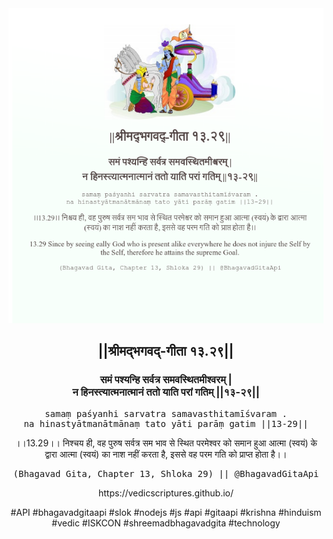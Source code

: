 <img src="../../asset/BG_13_29.png"/>
<center><h2>||श्रीमद्‍भगवद्‍-गीता १३.२९||</h2>
<h3>समं पश्यन्हि सर्वत्र समवस्थितमीश्वरम् |<br/>न हिनस्त्यात्मनात्मानं ततो याति परां गतिम् ||१३-२९||</h3>
<pre>samaṃ paśyanhi sarvatra samavasthitamīśvaram .<br/>na hinastyātmanātmānaṃ tato yāti parāṃ gatim ||13-29||</pre>
<p>।।13.29।। निश्चय ही, वह पुरुष सर्वत्र सम भाव से स्थित परमेश्वर को समान हुआ आत्मा (स्वयं) के द्वारा आत्मा (स्वयं) का नाश नहीं करता है, इससे वह परम गति को प्राप्त होता है।।</p>
<pre>(Bhagavad Gita, Chapter 13, Shloka 29) || @BhagavadGitaApi</pre><p>https://vedicscriptures.github.io/</p><p>#API #bhagavadgitaapi #slok #nodejs #js #api #gitaapi #krishna #hinduism #vedic #ISKCON #shreemadbhagavadgita #technology</p></center>